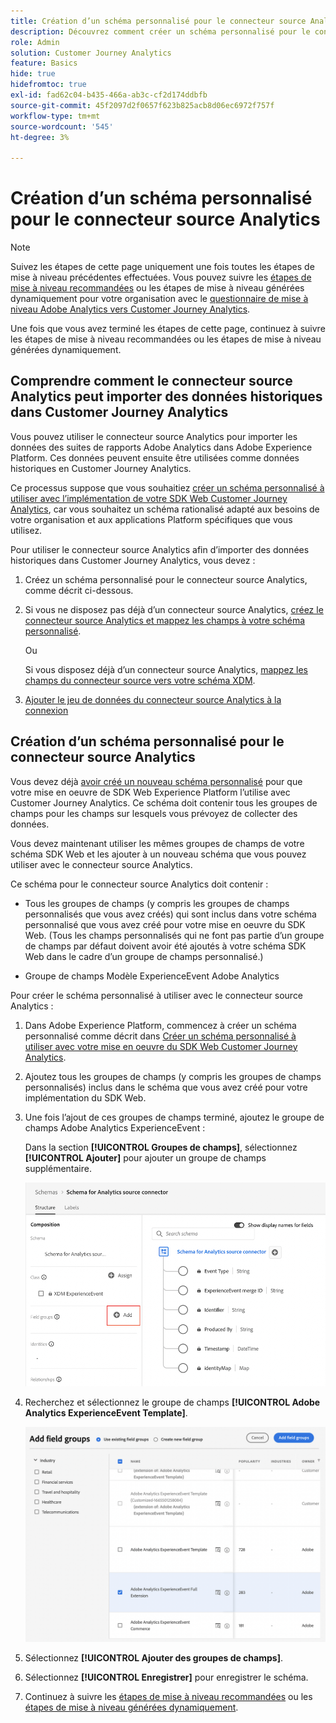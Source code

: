 ```yaml
---
title: Création d’un schéma personnalisé pour le connecteur source Analytics
description: Découvrez comment créer un schéma personnalisé pour le connecteur source Analytics
role: Admin
solution: Customer Journey Analytics
feature: Basics
hide: true
hidefromtoc: true
exl-id: fad62c04-b435-466a-ab3c-cf2d174ddbfb
source-git-commit: 45f2097d2f0657f623b825acb8d06ec6972f757f
workflow-type: tm+mt
source-wordcount: '545'
ht-degree: 3%

---
```


# Création d’un schéma personnalisé pour le connecteur source Analytics

>[!NOTE]
> 
>Suivez les étapes de cette page uniquement une fois toutes les étapes de mise à niveau précédentes effectuées. Vous pouvez suivre les [étapes de mise à niveau recommandées](/help/getting-started/cja-upgrade/cja-upgrade-recommendations.md#recommended-upgrade-steps-for-most-organizations) ou les étapes de mise à niveau générées dynamiquement pour votre organisation avec le [questionnaire de mise à niveau Adobe Analytics vers Customer Journey Analytics](https://gigazelle.github.io/cja-ttv/).
>
>Une fois que vous avez terminé les étapes de cette page, continuez à suivre les étapes de mise à niveau recommandées ou les étapes de mise à niveau générées dynamiquement.

## Comprendre comment le connecteur source Analytics peut importer des données historiques dans Customer Journey Analytics

Vous pouvez utiliser le connecteur source Analytics pour importer les données des suites de rapports Adobe Analytics dans Adobe Experience Platform. Ces données peuvent ensuite être utilisées comme données historiques en Customer Journey Analytics.

Ce processus suppose que vous souhaitiez [créer un schéma personnalisé à utiliser avec l’implémentation de votre SDK Web Customer Journey Analytics](/help/getting-started/cja-upgrade/cja-upgrade-schema-create.md), car vous souhaitez un schéma rationalisé adapté aux besoins de votre organisation et aux applications Platform spécifiques que vous utilisez.

Pour utiliser le connecteur source Analytics afin d’importer des données historiques dans Customer Journey Analytics, vous devez :

1. Créez un schéma personnalisé pour le connecteur source Analytics, comme décrit ci-dessous.

1. Si vous ne disposez pas déjà d’un connecteur source Analytics, [créez le connecteur source Analytics et mappez les champs à votre schéma personnalisé](/help/getting-started/cja-upgrade/cja-upgrade-source-connector.md).

   Ou

   Si vous disposez déjà d’un connecteur source Analytics, [mappez les champs du connecteur source vers votre schéma XDM](/help/getting-started/cja-upgrade/cja-upgrade-from-source-connector.md).

1. [Ajouter le jeu de données du connecteur source Analytics à la connexion](/help/getting-started/cja-upgrade/cja-upgrade-source-connector-dataset.md)

## Création d’un schéma personnalisé pour le connecteur source Analytics

Vous devez déjà [avoir créé un nouveau schéma personnalisé](/help/getting-started/cja-upgrade/cja-upgrade-schema-create.md) pour que votre mise en oeuvre de SDK Web Experience Platform l’utilise avec Customer Journey Analytics. Ce schéma doit contenir tous les groupes de champs pour les champs sur lesquels vous prévoyez de collecter des données.

Vous devez maintenant utiliser les mêmes groupes de champs de votre schéma SDK Web et les ajouter à un nouveau schéma que vous pouvez utiliser avec le connecteur source Analytics.

Ce schéma pour le connecteur source Analytics doit contenir :

* Tous les groupes de champs (y compris les groupes de champs personnalisés que vous avez créés) qui sont inclus dans votre schéma personnalisé que vous avez créé pour votre mise en oeuvre du SDK Web. (Tous les champs personnalisés qui ne font pas partie d’un groupe de champs par défaut doivent avoir été ajoutés à votre schéma SDK Web dans le cadre d’un groupe de champs personnalisé.)

* Groupe de champs Modèle ExperienceEvent Adobe Analytics

Pour créer le schéma personnalisé à utiliser avec le connecteur source Analytics :

1. Dans Adobe Experience Platform, commencez à créer un schéma personnalisé comme décrit dans [Créer un schéma personnalisé à utiliser avec votre mise en oeuvre du SDK Web Customer Journey Analytics](/help/getting-started/cja-upgrade/cja-upgrade-schema-create.md).

1. Ajoutez tous les groupes de champs (y compris les groupes de champs personnalisés) inclus dans le schéma que vous avez créé pour votre implémentation du SDK Web.

1. Une fois l’ajout de ces groupes de champs terminé, ajoutez le groupe de champs Adobe Analytics ExperienceEvent :

   Dans la section **[!UICONTROL Groupes de champs]**, sélectionnez **[!UICONTROL Ajouter]** pour ajouter un groupe de champs supplémentaire.

   ![Ajouter un groupe de champs au schéma](assets/schema-add-field-group.png)

1. Recherchez et sélectionnez le groupe de champs **[!UICONTROL Adobe Analytics ExperienceEvent Template]**.

   ![Ajouter le groupe de champs Adobe Analytics ExperienceEvent](assets/schema-experienceevent.png)

1. Sélectionnez **[!UICONTROL Ajouter des groupes de champs]**.

1. Sélectionnez **[!UICONTROL Enregistrer]** pour enregistrer le schéma.

1. Continuez à suivre les [étapes de mise à niveau recommandées](/help/getting-started/cja-upgrade/cja-upgrade-recommendations.md#recommended-upgrade-steps-for-most-organizations) ou les [ étapes de mise à niveau générées dynamiquement](https://gigazelle.github.io/cja-ttv/).
